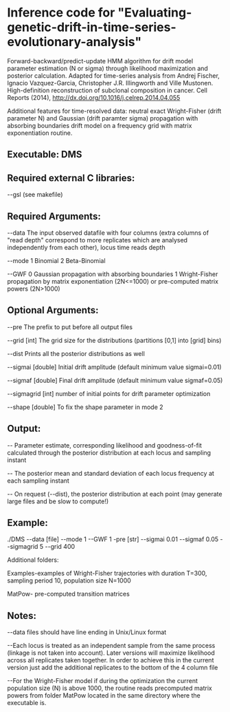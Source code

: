 Inference code for "Evaluating-genetic-drift-in-time-series-evolutionary-analysis"
=================================================================================

Forward-backward/predict-update HMM algorithm for drift model parameter estimation (N or sigma) through likelihood maximization and posterior calculation. Adapted for time-series analysis from Andrej Fischer, Ignacio Vazquez-Garcia, Christopher J.R. Illingworth and Ville Mustonen. High-definition reconstruction of subclonal composition in cancer. Cell Reports (2014), http://dx.doi.org/10.1016/j.celrep.2014.04.055

Additional features for time-resolved data: neutral exact Wright-Fisher (drift parameter N) and Gaussian (drift paramter sigma) propagation with absorbing boundaries drift model on a frequency grid with matrix exponentiation routine.

Executable: DMS
-----------

Required external C libraries:
------------------------------

--gsl (see makefile) 

Required Arguments:
--------------------

  --data        The input observed datafile with four columns (extra columns of "read depth" correspond to more replicates which are                 analysed independently from each other), locus time reads depth

  --mode        1 Binomial 2 Beta-Binomial

  --GWF         0 Gaussian propagation with absorbing boundaries 1 Wright-Fisher propagation by matrix exponentiation (2N<=1000) or pre-computed matrix powers (2N>1000)
  		
Optional Arguments:
-------------------

  --pre                 The prefix to put before all output files
  
  --grid      [int]     The grid size for the distributions (partitions [0,1] into [grid] bins)
  
  --dist                Prints all the posterior distributions as well
  
  --sigmai    [double]  Initial drift amplitude (default minimum value sigmai=0.01)
  
  --sigmaf    [double]  Final drift amplitude (default minimum value sigmaf=0.05)
  
  --sigmagrid [int]     number of initial points for drift parameter optimization
  
  --shape     [double]  To fix the shape parameter in mode 2

Output:
-------

  -- Parameter estimate, corresponding likelihood and goodness-of-fit calculated through the posterior distribution at each locus and sampling instant
  
  -- The posterior mean and standard deviation of each locus frequency at each sampling instant
  
  -- On request (--dist), the posterior distribution at each point (may generate large files and be slow to compute!)
  


Example:
--------

./DMS --data [file] --mode 1 --GWF 1 -pre [str] --sigmai 0.01 --sigmaf 0.05 --sigmagrid 5 --grid 400 

Additional folders:

Examples-examples of Wright-Fisher trajectories with duration T=300, sampling period 10, population size N=1000

MatPow- pre-computed transition matrices


Notes:
------

--data files should have line ending in Unix/Linux format

--Each locus is treated as an independent sample from the same process (linkage is not taken into account). Later versions will maximize likelihood across all replicates taken together. In order to achieve this in the current version just add the additional replicates to the bottom of the 4 column file 

--For the Wright-Fisher model if during the optimization the current population size (N) is above 1000, the routine reads precomputed matrix powers from folder MatPow located in the same directory where the executable is.
